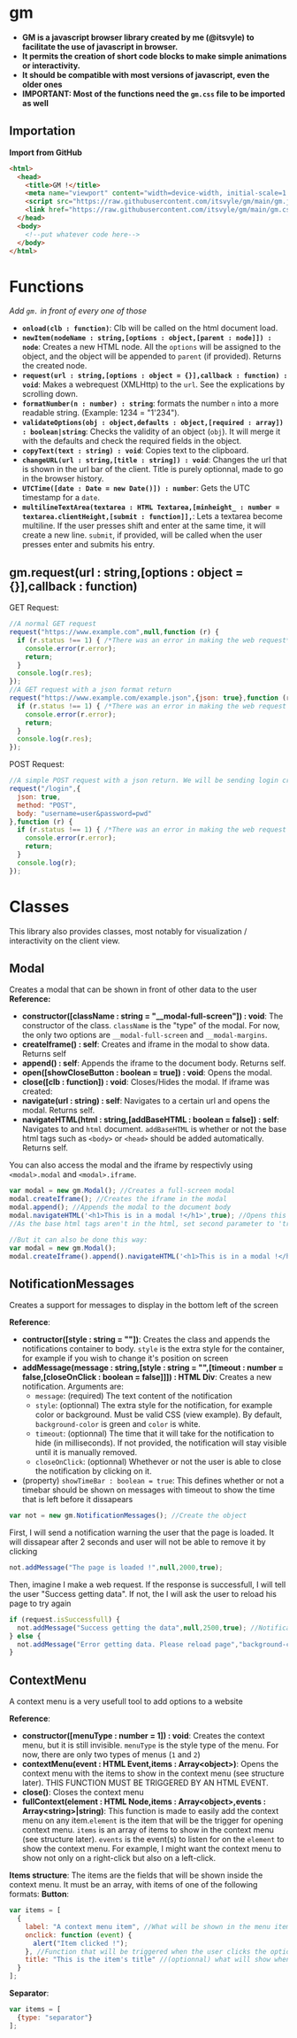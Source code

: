 # gm
* **GM is a javascript browser library created by me (@itsvyle) to facilitate the use of javascript in browser.**
* **It permits the creation of short code blocks to make simple animations or interactivity.**
* **It should be compatible with most versions of javascript, even the older ones**
* **IMPORTANT: Most of the functions need the `gm.css` file to be imported as well**
## Importation
**Import from GitHub**
```html
<html>
  <head>
    <title>GM !</title>
    <meta name="viewport" content="width=device-width, initial-scale=1.0">
    <script src="https://raw.githubusercontent.com/itsvyle/gm/main/gm.js" type="application/javascript"></script>
    <link href="https://raw.githubusercontent.com/itsvyle/gm/main/gm.css" rel="stylesheet">
  </head>
  <body>
    <!--put whatever code here-->
  </body>
</html>
```

# Functions
*Add `gm.` in front of every one of those*

* **`onload(clb : function)`**: Clb will be called on the html document load.
* **`newItem(nodeName : string,[options : object,[parent : node]]) : node`**: Creates a new HTML node. All the `options` will be assigned to the object, and the object will be appended to `parent` (if provided). Returns the created node.
* **`request(url : string,[options : object = {}],callback : function) : void`**: Makes a webrequest (XMLHttp) to the `url`. See the explications by scrolling down.
* **`formatNumber(n : number) : string`**: formats the number `n` into a more readable string. (Example: 1234 = "1'234").
* **`validateOptions(obj : object,defaults : object,[required : array]) : boolean|string`**: Checks the validity of an object (`obj`). It will merge it with the defaults and check the required fields in the object.
* **`copyText(text : string) : void`**: Copies text to the clipboard.
* **`changeURL(url : string,[title : string]) : void`**: Changes the url that is shown in the url bar of the client. Title is purely optionnal, made to go in the browser history.
* **`UTCTime([date : Date = new Date()]) : number`**: Gets the UTC timestamp for a `date`.
* **`multilineTextArea(textarea : HTML Textarea,[minheight_ : number = textarea.clientHeight,[submit : function]],`**: Lets a textarea become multiline. If the user presses shift and enter at the same time, it will create a new line. `submit`, if provided, will be called when the user presses enter and submits his entry.

## gm.request(url : string,[options : object = {}],callback : function)
GET Request:
```javascript
//A normal GET request
request("https://www.example.com",null,function (r) {
  if (r.status !== 1) { /*There was an error in making the web request*/
    console.error(r.error);
    return;
  }
  console.log(r.res);
});
//A GET request with a json format return
request("https://www.example.com/example.json",{json: true},function (r) {
  if (r.status !== 1) { /*There was an error in making the web request OR the request return was unreadable JSON*/
    console.error(r.error);
    return;
  }
  console.log(r.res);
});
```

POST Request:
```javascript
//A simple POST request with a json return. We will be sending login credentials
request("/login",{
  json: true,
  method: "POST",
  body: "username=user&password=pwd"
},function (r) {
  if (r.status !== 1) { /*There was an error in making the web request OR the request return was unreadable JSON*/
    console.error(r.error);
    return;
  }
  console.log(r);
});
```

# Classes
This library also provides classes, most notably for visualization / interactivity on the client view.

## Modal
Creates a modal that can be shown in front of other data to the user
**Reference:**
* **constructor([className : string = "__modal-full-screen"]) : void**: The constructor of the class. `className` is the "type" of the modal. For now, the only two options are `__modal-full-screen` and `__modal-margins`.
* **createIframe() : self**: Creates and iframe in the modal to show data. Returns self
* **append() : self**: Appends the iframe to the document body. Returns self.
* **open([showCloseButton : boolean = true]) : void**: Opens the modal.
* **close([clb : function]) : void**: Closes/Hides the modal.
If iframe was created:
* **navigate(url : string) : self**: Navigates to a certain url and opens the modal. Returns self.
* **navigateHTML(html : string,[addBaseHTML : boolean = false]) : self**: Navigates to and `html` document. `addBaseHTML` is whether or not the base html tags such as `<body>` or `<head>` should be added automatically. Returns self.

You can also access the modal and the iframe by respectivly using `<modal>.modal` and `<modal>.iframe`.

```javascript
var modal = new gm.Modal(); //Creates a full-screen modal
modal.createIframe(); //Creates the iframe in the modal
modal.append(); //Appends the modal to the document body
modal.navigateHTML('<h1>This is in a modal !</h1>',true); //Opens this html document in the iframe. 
//As the base html tags aren't in the html, set second parameter to 'true' and the base tags will be added
```

```javascript
//But it can also be done this way:
var modal = new gm.Modal();
modal.createIframe().append().navigateHTML('<h1>This is in a modal !</h1>',true); //We can merge both the commands on the same line as each function returns the modal object
```

## NotificationMessages
Creates a support for messages to display in the bottom left of the screen

**Reference**:
* **contructor([style : string = ""])**: Creates the class and appends the notifications container to body. `style` is the extra style for the container, for example if you wish to change it's position on screen
* **addMessage(message : string,[style : string = "",[timeout : number = false,[closeOnClick : boolean = false]]]) : HTML Div**: Creates a new notification. Arguments are:
  * `message`: (required) The text content of the notification
  * `style`: (optionnal) The extra style for the notification, for example color or background. Must be valid CSS (view example). By default, `background-color` is green and `color` is white.
  * `timeout`: (optionnal) The time that it will take for the notification to hide (in milliseconds). If not provided, the notification will stay visible until it is manually removed.
  * `closeOnClick`: (optionnal) Whethever or not the user is able to close the notification by clicking on it.
* (property) `showTimeBar : boolean = true`: This defines whether or not a timebar should be shown on messages with timeout to show the time that is left before it dissapears

```javascript
var not = new gm.NotificationMessages(); //Create the object
```
First, I will send a notification warning the user that the page is loaded. It will dissapear after 2 seconds and user will not be able to remove it by clicking
```javascript
not.addMessage("The page is loaded !",null,2000,true);
```
Then, imagine I make a web request. If the response is successfull, I will tell the user "Success getting data". If not, the I will ask the user to reload his page to try again
```javascript
if (request.isSuccessfull) {
  not.addMessage("Success getting the data",null,2500,true); //Notification will dissapear after 2.5 seconds, but he can close it faster by clicking on it
} else {
  not.addMessage("Error getting data. Please reload page","background-color: red;",false,false); //Notification has a red background, and cannot be closed in any way
}
```

## ContextMenu
A context menu is a very usefull tool to add options to a website

**Reference**:
* **constructor([menuType : number = 1]) : void**: Creates the context menu, but it is still invisible. `menuType` is the style type of the menu. For now, there are only two types of menus (`1` and `2`)
* **contextMenu(event : HTML Event,items : Array\<object\>)**: Opens the context menu with the items to show in the context menu (see structure later). THIS FUNCTION MUST BE TRIGGERED BY AN HTML EVENT.
* **close()**: Closes the context menu
* **fullContext(element : HTML Node,items : Array\<object\>,events : Array\<string\>|string)**: This function is made to easily add the context menu on any item.`element` is the item that will be the trigger for opening context menu. `items` is an array of items to show in the context menu (see structure later). `events` is the event(s) to listen for on the `element` to show the context menu. For example, I might want the context menu to show not only on a right-click but also on a left-click.

**Items structure**:
The items are the fields that will be shown inside the context menu.
It must be an array, with items of one of the following formats:
**Button**:
```javascript
var items = [
  {
    label: "A context menu item", //What will be shown in the menu item
    onclick: function (event) {
      alert("Item clicked !");
    }, //Function that will be triggered when the user clicks the options
    title: "This is the item's title" //(optionnal) what will show when the user hovers over the item
  }
];
```
**Separator**:
```javascript
var items = [
  {type: "separator"}
];
```

